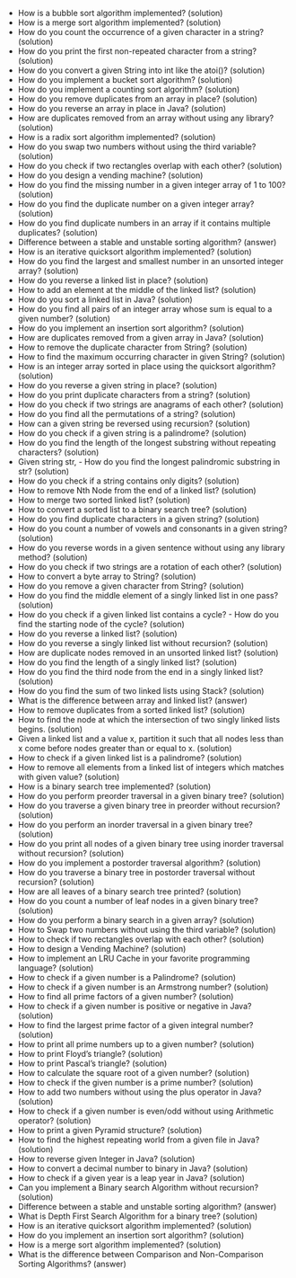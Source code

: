  - How is a bubble sort algorithm implemented? (solution)
 - How is a merge sort algorithm implemented? (solution)
 - How do you count the occurrence of a given character in a string? (solution)
 - How do you print the first non-repeated character from a string? (solution)
 - How do you convert a given String into int like the atoi()? (solution)
 - How do you implement a bucket sort algorithm? (solution)
 - How do you implement a counting sort algorithm? (solution)
 - How do you remove duplicates from an array in place? (solution)
 - How do you reverse an array in place in Java? (solution)
 - How are duplicates removed from an array without using any library? (solution)
 - How is a radix sort algorithm implemented? (solution)
 - How do you swap two numbers without using the third variable? (solution)
 - How do you check if two rectangles overlap with each other? (solution)
 - How do you design a vending machine? (solution)
 - How do you find the missing number in a given integer array of 1 to 100? (solution)
 - How do you find the duplicate number on a given integer array? (solution)
 - How do you find duplicate numbers in an array if it contains multiple duplicates? (solution)
 - Difference between a stable and unstable sorting algorithm? (answer)
 - How is an iterative quicksort algorithm implemented? (solution)
 - How do you find the largest and smallest number in an unsorted integer array? (solution)
 - How do you reverse a linked list in place? (solution)
 - How to add an element at the middle of the linked list? (solution)
 - How do you sort a linked list in Java? (solution)
 - How do you find all pairs of an integer array whose sum is equal to a given number? (solution)
 - How do you implement an insertion sort algorithm? (solution)
 - How are duplicates removed from a given array in Java? (solution)
 - How to remove the duplicate character from String? (solution)
 - How to find the maximum occurring character in given String? (solution)
 - How is an integer array sorted in place using the quicksort algorithm? (solution)
 - How do you reverse a given string in place? (solution)
 - How do you print duplicate characters from a string? (solution)
 - How do you check if two strings are anagrams of each other? (solution)
 - How do you find all the permutations of a string? (solution)
 - How can a given string be reversed using recursion? (solution)
 - How do you check if a given string is a palindrome? (solution)
 - How do you find the length of the longest substring without repeating characters? (solution)
 - Given string str,  - How do you find the longest palindromic substring in str? (solution)
 - How do you check if a string contains only digits? (solution)
 - How to remove Nth Node from the end of a linked list? (solution)
 - How to merge two sorted linked list? (solution)
 - How to convert a sorted list to a binary search tree? (solution)
 - How do you find duplicate characters in a given string? (solution)
 - How do you count a number of vowels and consonants in a given string? (solution)
 - How do you reverse words in a given sentence without using any library method? (solution)
 - How do you check if two strings are a rotation of each other? (solution)
 - How to convert a byte array to String? (solution)
 - How do you remove a given character from String? (solution)
 - How do you find the middle element of a singly linked list in one pass? (solution)
 - How do you check if a given linked list contains a cycle?  - How do you find the starting node of the cycle? (solution)
 - How do you reverse a linked list? (solution)
 - How do you reverse a singly linked list without recursion? (solution)
 - How are duplicate nodes removed in an unsorted linked list? (solution)
 - How do you find the length of a singly linked list? (solution)
 - How do you find the third node from the end in a singly linked list? (solution)
 - How do you find the sum of two linked lists using Stack? (solution)
 - What is the difference between array and linked list? (answer)
 - How to remove duplicates from a sorted linked list? (solution)
 - How to find the node at which the intersection of two singly linked lists begins. (solution)
 - Given a linked list and a value x, partition it such that all nodes less than x come before nodes greater than or equal to x. (solution)
 - How to check if a given linked list is a palindrome? (solution)
 - How to remove all elements from a linked list of integers which matches with given value? (solution)
 - How is a binary search tree implemented? (solution)
 - How do you perform preorder traversal in a given binary tree? (solution)
 - How do you traverse a given binary tree in preorder without recursion? (solution)
 - How do you perform an inorder traversal in a given binary tree? (solution)
 - How do you print all nodes of a given binary tree using inorder traversal without recursion? (solution)
 - How do you implement a postorder traversal algorithm? (solution)
 - How do you traverse a binary tree in postorder traversal without recursion? (solution)
 - How are all leaves of a binary search tree printed? (solution)
 - How do you count a number of leaf nodes in a given binary tree? (solution)
 - How do you perform a binary search in a given array? (solution)
 - How to Swap two numbers without using the third variable? (solution)
 - How to check if two rectangles overlap with each other? (solution)
 - How to design a Vending Machine? (solution)
 - How to implement an LRU Cache in your favorite programming language? (solution)
 - How to check if a given number is a Palindrome? (solution)
 - How to check if a given number is an Armstrong number? (solution)
 - How to find all prime factors of a given number? (solution)
 - How to check if a given number is positive or negative in Java? (solution)
 - How to find the largest prime factor of a given integral number? (solution)
 - How to print all prime numbers up to a given number? (solution)
 - How to print Floyd’s triangle? (solution)
 - How to print Pascal’s triangle? (solution)
 - How to calculate the square root of a given number? (solution)
 - How to check if the given number is a prime number? (solution)
 - How to add two numbers without using the plus operator in Java? (solution)
 - How to check if a given number is even/odd without using Arithmetic operator? (solution)
 - How to print a given Pyramid structure? (solution)
 - How to find the highest repeating world from a given file in Java? (solution)
 - How to reverse given Integer in Java? (solution)
 - How to convert a decimal number to binary in Java? (solution)
 - How to check if a given year is a leap year in Java? (solution)
 - Can you implement a Binary search Algorithm without recursion? (solution)
 - Difference between a stable and unstable sorting algorithm? (answer)
 - What is Depth First Search Algorithm for a binary tree? (solution)
 - How is an iterative quicksort algorithm implemented? (solution)
 - How do you implement an insertion sort algorithm? (solution)
 - How is a merge sort algorithm implemented? (solution)
 - What is the difference between Comparison and Non-Comparison Sorting Algorithms? (answer)
